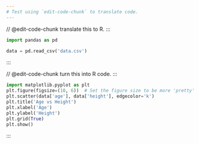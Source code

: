 ```yaml
---
# Test using `edit-code-chunk` to translate code.
---
```


// @edit-code-chunk translate this to R.
:::
```python exec
import pandas as pd

data = pd.read_csv('data.csv')
```
:::

// @edit-code-chunk turn this into R code.
:::
```python exec
import matplotlib.pyplot as plt
plt.figure(figsize=(10, 6))  # Set the figure size to be more 'pretty'
plt.scatter(data['age'], data['height'], edgecolor='k')
plt.title('Age vs Height')
plt.xlabel('Age')
plt.ylabel('Height')
plt.grid(True)
plt.show()
```
:::

